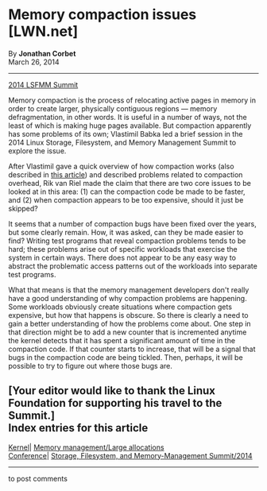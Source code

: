# Memory compaction issues [LWN.net]

By **Jonathan Corbet**  
March 26, 2014 

* * *

[2014 LSFMM Summit](/Articles/LSFMM2014/)

Memory compaction is the process of relocating active pages in memory in order to create larger, physically contiguous regions — memory defragmentation, in other words. It is useful in a number of ways, not the least of which is making huge pages available. But compaction apparently has some problems of its own; Vlastimil Babka led a brief session in the 2014 Linux Storage, Filesystem, and Memory Management Summit to explore the issue. 

After Vlastimil gave a quick overview of how compaction works (also described in [this article](/Articles/368869/)) and described problems related to compaction overhead, Rik van Riel made the claim that there are two core issues to be looked at in this area: (1) can the compaction code be made to be faster, and (2) when compaction appears to be too expensive, should it just be skipped? 

It seems that a number of compaction bugs have been fixed over the years, but some clearly remain. How, it was asked, can they be made easier to find? Writing test programs that reveal compaction problems tends to be hard; these problems arise out of specific workloads that exercise the system in certain ways. There does not appear to be any easy way to abstract the problematic access patterns out of the workloads into separate test programs. 

What that means is that the memory management developers don't really have a good understanding of why compaction problems are happening. Some workloads obviously create situations where compaction gets expensive, but how that happens is obscure. So there is clearly a need to gain a better understanding of how the problems come about. One step in that direction might be to add a new counter that is incremented anytime the kernel detects that it has spent a significant amount of time in the compaction code. If that counter starts to increase, that will be a signal that bugs in the compaction code are being tickled. Then, perhaps, it will be possible to try to figure out where those bugs are. 

[Your editor would like to thank the Linux Foundation for supporting his travel to the Summit.]  
Index entries for this article  
---  
[Kernel](/Kernel/Index)| [Memory management/Large allocations](/Kernel/Index#Memory_management-Large_allocations)  
[Conference](/Archives/ConferenceIndex/)| [Storage, Filesystem, and Memory-Management Summit/2014](/Archives/ConferenceIndex/#Storage_Filesystem_and_Memory-Management_Summit-2014)  
  


* * *

to post comments 
